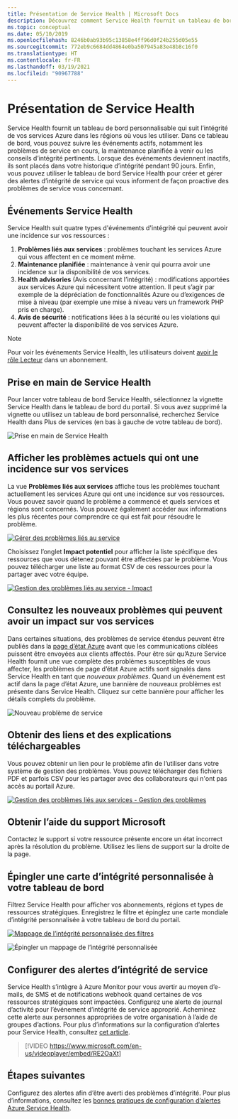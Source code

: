 ```yaml
---
title: Présentation de Service Health | Microsoft Docs
description: Découvrez comment Service Health fournit un tableau de bord personnalisable qui suit l’intégrité de vos services Azure dans les régions où vous les utilisez.
ms.topic: conceptual
ms.date: 05/10/2019
ms.openlocfilehash: 8246b0ab93b95c13858e4ff96d0f24b255d05e55
ms.sourcegitcommit: 772eb9c6684dd4864e0ba507945a83e48b8c16f0
ms.translationtype: HT
ms.contentlocale: fr-FR
ms.lasthandoff: 03/19/2021
ms.locfileid: "90967788"
---
```

# <a name="service-health-overview"></a>Présentation de Service Health

Service Health fournit un tableau de bord personnalisable qui suit l’intégrité de vos services Azure dans les régions où vous les utiliser. Dans ce tableau de bord, vous pouvez suivre les événements actifs, notamment les problèmes de service en cours, la maintenance planifiée à venir ou les conseils d’intégrité pertinents. Lorsque des événements deviennent inactifs, ils sont placés dans votre historique d’intégrité pendant 90 jours. Enfin, vous pouvez utiliser le tableau de bord Service Health pour créer et gérer des alertes d’intégrité de service qui vous informent de façon proactive des problèmes de service vous concernant.

## <a name="service-health-events"></a>Événements Service Health

Service Health suit quatre types d'événements d'intégrité qui peuvent avoir une incidence sur vos ressources :

1. **Problèmes liés aux services** : problèmes touchant les services Azure qui vous affectent en ce moment même. 
2. **Maintenance planifiée** : maintenance à venir qui pourra avoir une incidence sur la disponibilité de vos services.  
3. **Health advisories** (Avis concernant l’intégrité) : modifications apportées aux services Azure qui nécessitent votre attention. Il peut s’agir par exemple de la dépréciation de fonctionnalités Azure ou d’exigences de mise à niveau (par exemple une mise à niveau vers un framework PHP pris en charge).
4. **Avis de sécurité** : notifications liées à la sécurité ou les violations qui peuvent affecter la disponibilité de vos services Azure.

> [!NOTE]
> Pour voir les événements Service Health, les utilisateurs doivent [avoir le rôle Lecteur](../role-based-access-control/role-assignments-portal.md) dans un abonnement.

## <a name="get-started-with-service-health"></a>Prise en main de Service Health

Pour lancer votre tableau de bord Service Health, sélectionnez la vignette Service Health dans le tableau de bord du portail. Si vous avez supprimé la vignette ou utilisez un tableau de bord personnalisé, recherchez Service Health dans Plus de services (en bas à gauche de votre tableau de bord).

![Prise en main de Service Health](./media/service-health-overview/azure-service-health-overview-1.png)

## <a name="see-current-issues-which-impact-your-services"></a>Afficher les problèmes actuels qui ont une incidence sur vos services

La vue **Problèmes liés aux services** affiche tous les problèmes touchant actuellement les services Azure qui ont une incidence sur vos ressources. Vous pouvez savoir quand le problème a commencé et quels services et régions sont concernés. Vous pouvez également accéder aux informations les plus récentes pour comprendre ce qui est fait pour résoudre le problème. 

[![Gérer des problèmes liés au service](./media/service-health-overview/azure-service-health-overview-2.png)](./media/service-health-overview/azure-service-health-overview-2.png#lightbox)

Choisissez l’onglet **Impact potentiel** pour afficher la liste spécifique des ressources que vous détenez pouvant être affectées par le problème. Vous pouvez télécharger une liste au format CSV de ces ressources pour la partager avec votre équipe.

[![Gestion des problèmes liés au service - Impact](./media/service-health-overview/azure-service-health-overview-4.png)](./media/service-health-overview/azure-service-health-overview-4.png#lightbox)

## <a name="see-emerging-issues-which-may-impact-your-services"></a>Consultez les nouveaux problèmes qui peuvent avoir un impact sur vos services

Dans certaines situations, des problèmes de service étendus peuvent être publiés dans la [page d’état Azure](https://status.azure.com) avant que les communications ciblées puissent être envoyées aux clients affectés. Pour être sûr qu’Azure Service Health fournit une vue complète des problèmes susceptibles de vous affecter, les problèmes de page d’état Azure actifs sont signalés dans Service Health en tant que *nouveaux problèmes*. Quand un événement est actif dans la page d’état Azure, une bannière de nouveaux problèmes est présente dans Service Health. Cliquez sur cette bannière pour afficher les détails complets du problème.

![Nouveau problème de service](./media/service-health-overview/azure-service-health-emerging-issue.png)

## <a name="get-links-and-downloadable-explanations"></a>Obtenir des liens et des explications téléchargeables 

Vous pouvez obtenir un lien pour le problème afin de l’utiliser dans votre système de gestion des problèmes. Vous pouvez télécharger des fichiers PDF et parfois CSV pour les partager avec des collaborateurs qui n'ont pas accès au portail Azure.   

[![Gestion des problèmes liés aux services - Gestion des problèmes](./media/service-health-overview/azure-service-health-overview-3.png)](./media/service-health-overview/azure-service-health-overview-3.png#lightbox)

## <a name="get-support-from-microsoft"></a>Obtenir l’aide du support Microsoft

Contactez le support si votre ressource présente encore un état incorrect après la résolution du problème.  Utilisez les liens de support sur la droite de la page.  

## <a name="pin-a-personalized-health-map-to-your-dashboard"></a>Épingler une carte d’intégrité personnalisée à votre tableau de bord

Filtrez Service Health pour afficher vos abonnements, régions et types de ressources stratégiques. Enregistrez le filtre et épinglez une carte mondiale d’intégrité personnalisée à votre tableau de bord du portail. 

[![Mappage de l’intégrité personnalisée des filtres](./media/service-health-overview/azure-service-health-overview-6a.png)](./media/service-health-overview/azure-service-health-overview-6a.png#lightbox)

![Épingler un mappage de l’intégrité personnalisée](./media/service-health-overview/azure-service-health-overview-6b.png)

## <a name="configure-service-health-alerts"></a>Configurer des alertes d’intégrité de service

Service Health s’intègre à Azure Monitor pour vous avertir au moyen d’e-mails, de SMS et de notifications webhook quand certaines de vos ressources stratégiques sont impactées. Configurez une alerte de journal d’activité pour l’événement d’intégrité de service approprié. Acheminez cette alerte aux personnes appropriées de votre organisation à l’aide de groupes d’actions. Pour plus d’informations sur la configuration d’alertes pour Service Health, consultez [cet article](./alerts-activity-log-service-notifications-portal.md).

>[!VIDEO https://www.microsoft.com/en-us/videoplayer/embed/RE2OaXt]

## <a name="next-steps"></a>Étapes suivantes

Configurez des alertes afin d’être averti des problèmes d’intégrité. Pour plus d’informations, consultez les [bonnes pratiques de configuration d’alertes Azure Service Health](https://www.youtube.com/watch?v=k5d5ca8K6tc&list=PLLasX02E8BPBBSqygdRvlTnHfp1POwE8K&index=6&t=0s). 

